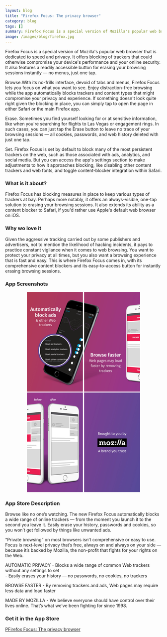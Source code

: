 ```yaml
---
layout: blog
title: "Firefox Focus: The privacy browser"
category: blog
tags: []
summary: Firefox Focus is a special version of Mozilla's popular web browser that is dedicated to speed and privacy. It offers blocking of trackers that could otherwise compromise your device's performance and your online security. It also features a readily accessible button for erasing your browsing sessions instantly — no menus, just one tap.
image: /images/blog/firefox.jpg
---
```


Firefox Focus is a special version of Mozilla's popular web browser that is dedicated to speed and privacy. It offers blocking of trackers that could otherwise compromise your device's performance and your online security. It also features a readily accessible button for erasing your browsing sessions instantly — no menus, just one tap.

Browse.With its no-frills interface, devoid of tabs and menus, Firefox Focus lets you focus on what you want to see. Enjoy distraction-free browsing while the app automatically blocks trackers and content types that might compromise your privacy and experience. If something doesn't look quite right given the blocking in place, you can simply tap to open the page in either Safari or the main Firefox app.

Erase. Sometimes you find yourself looking for or at sensitive information, like when you're searching for flights to Las Vegas or engagement rings. In such cases, you can just tap the Erase button to leave no trace of your browsing sessions — all cookies, passwords, and web history deleted with just one tap.

Set. Firefox Focus is set by default to block many of the most persistent trackers on the web, such as those associated with ads, analytics, and social media. But you can access the app's settings section to make adjustments to how it approaches blocking, like disabling other content trackers and web fonts, and toggle content-blocker integration within Safari.

### What is it about?

Firefox Focus has blocking measures in place to keep various types of trackers at bay. Perhaps more notably, it offers an always-visible, one-tap solution to erasing your browsing sessions. It also extends its ability as a content blocker to Safari, if you'd rather use Apple's default web browser on iOS.

### Why wo love it

Given the aggressive tracking carried out by some publishers and advertisers, not to mention the likelihood of hacking incidents, it pays to practice constant vigilance when it comes to web browsing. You want to protect your privacy at all times, but you also want a browsing experience that is fast and easy. This is where Firefox Focus comes in, with its comprehensive content blockers and its easy-to-access button for instantly erasing browsing sessions.

### App Screenshots

<div  align="center">    
<img src="/images/blog/firefox1.jpeg" width="180"  alt="">
<img src="/images/blog/firefox2.jpeg" width="180"  alt="">
<img src="/images/blog/firefox3.jpeg" width="180"  alt="">
<img src="/images/blog/firefox4.jpeg" width="180"  alt="">
</div>


### App Store Description

Browse like no one’s watching. The new Firefox Focus automatically blocks a wide range of online trackers — from the moment you launch it to the second you leave it. Easily erase your history, passwords and cookies, so you won’t get followed by things like unwanted ads.

“Private browsing” on most browsers isn’t comprehensive or easy to use. Focus is next-level privacy that’s free, always on and always on your side — because it’s backed by Mozilla, the non-profit that fights for your rights on the Web.

AUTOMATIC PRIVACY
\- Blocks a wide range of common Web trackers without any settings to set  
\- Easily erases your history — no passwords, no cookies, no trackers  

BROWSE FASTER
\- By removing trackers and ads, Web pages may require less data and load faster  

MADE BY MOZILLA
\- We believe everyone should have control over their lives online. That’s what we’ve been fighting for since 1998.

### Get it in the App Store 
[PFirefox Focus: The privacy browser](https://itunes.apple.com/US/app/id1055677337?mt=8)